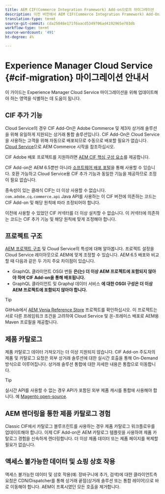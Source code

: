 ```yaml
---
title: AEM CIF(Commerce Integration Framework) Add-on으로의 마이그레이션
description: 이전 버전에서 AEM CIF(Commerce Integration Framework) Add-On으로 마이그레이션하는 방법
translation-type: tm+mt
source-git-commit: cda25048e171f6aacd5349706ad4192965e703db
workflow-type: tm+mt
source-wordcount: '491'
ht-degree: 4%

---
```


# Experience Manager Cloud Service {#cif-migration} 마이그레이션 안내서

이 가이드는 Experience Manager Cloud Service 마이그레이션을 위해 업데이트해야 하는 영역을 식별하는 데 도움이 됩니다.

## CIF 추가 기능

Cloud Service의 경우 CIF Add-On은 Adobe Commerce 및 제3자 상거래 솔루션을 위해 유일하게 지원되는 상거래 통합 솔루션입니다. CIF Add-On은 Cloud Service을 사용하는 고객을 위해 자동으로 배포되므로 수동으로 배포할 필요가 없습니다. [Cloud Service](getting-started.md)으로 AEM Commerce 시작을 참조하십시오.

CIF Adobe 배포 프로젝트를 지원하려면 [AEM CIF 핵심 구성 요소](https://github.com/adobe/aem-core-cif-components)를 제공합니다.

CIF Add-on은 AEM 6.5뿐만 아니라 [소프트웨어 배포 포털](https://experience.adobe.com/#/downloads/content/software-distribution/en/aem.html)을 통해 사용할 수 있습니다. 호환 가능하고 Cloud Service용 CIF 추가 기능과 동일한 기능을 제공하므로 조정이 필요 없습니다.

종속성이 있는 클래식 CIF는 더 이상 사용할 수 없습니다. `com.adobe.cq.commerce.api` Java API를 사용하는 이 CIF 버전에 의존하는 코드는 CIF Add-on 및 해당 원칙에 따라 조정되어야 합니다.

이전에 사용할 수 있었던 CIF 커넥터를 더 이상 설치할 수 없습니다. 이 커넥터에 의존하는 코드는 CIF 추가 기능 및 해당 원칙에 맞게 조정해야 합니다.

## 프로젝트 구조

[AEM 프로젝트 구조](https://docs.adobe.com/content/help/ko-KR/experience-manager-cloud-service/implementing/developing/aem-project-content-package-structure.html) 및 Cloud Service의 특성에 대해 알아봅니다. 프로젝트 설정을 Cloud Service 레이아웃으로 AEM에 맞게 조정할 수 있습니다.
AEM 6.5 배포와 비교할 때 다음과 같은 두 가지 주요 차이점이 있습니다.

* GraphQL 클라이언트 OSGI 번들 **은(는) 더 이상 AEM 프로젝트에 포함되지 않아야 하며 CIF Add-on을 통해 배포됩니다.**
* GraphQL 클라이언트 및 Graphql 데이터 서비스 **에 대한 OSGI 구성은 더 이상 AEM 프로젝트에 포함되지 않아야 합니다.**

>[!TIP]
>
>GitHub에서 [AEM Venia Reference Store](https://github.com/adobe/aem-cif-guides-venia) 프로젝트를 확인하십시오. 이 프로젝트는 서로 다른 프레임워크 조건을 고려하여 Cloud Service 및 온-프레미스 배포로 AEM용 Maven 프로필을 제공합니다.

## 제품 카탈로그

제품 카탈로그 데이터 가져오기는 더 이상 지원되지 않습니다. CIF Add-on 주도자의 제품 및 카탈로그 요청은 외부 상거래 솔루션에 대한 실시간 호출을 통해 On-Demand 방식으로 이루어집니다. 상거래 솔루션 통합에 대한 자세한 내용은 통합으로 이동합니다.

>[!TIP]
>
>실시간 API를 사용할 수 없는 경우 API가 포함된 외부 제품 캐시를 통합에 사용해야 합니다. 예 [Magento open-source](https://magento.com/products/magento-open-source).

## AEM 렌더링을 통한 제품 카탈로그 경험

Classic CIF에서 카탈로그 블루프린트를 사용하는 경우 제품 카탈로그 워크플로우를 업데이트해야 합니다. 이제 CIF Add-on은 AEM 카탈로그 템플릿을 사용하여 제품 카탈로그 경험을 신속하게 렌더링합니다. 더 이상 제품 데이터 또는 제품 페이지를 복제할 필요가 없습니다.

## 액세스 불가능한 데이터 및 쇼핑 상호 작용

액세스 불가능한 데이터 및 상호 작용(예: 장바구니에 추가, 검색)에 대한 클라이언트측 요청은 CDN/Dispatcher를 통해 상거래 끝점(상거래 솔루션 또는 통합 레이어)으로 바로 이동해야 합니다. AEM이 프록시였던 모든 호출을 제거합니다.
